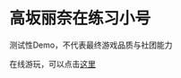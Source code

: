 # 高坂丽奈在练习小号

 测试性Demo，不代表最终游戏品质与社团能力

在线游玩，可以点击[这里](https://kitaujigamedesign.top/webGame/KousakaReinaPracticesTrumpet)
